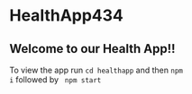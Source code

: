 # HealthApp434

## Welcome to our Health App!!

To view the app run 
   <code>cd healthapp</code>
and then <code>npm i</code> followed by <code> npm start </code>